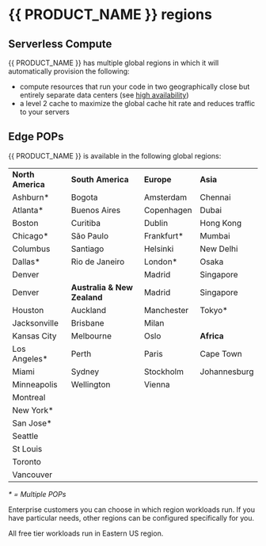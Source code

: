 # {{ PRODUCT_NAME }} regions

## Serverless Compute

{{ PRODUCT_NAME }} has multiple global regions in which it will automatically provision the following:

- compute resources that run your code in two geographically close but entirely separate data centers (see [high availability](overview#section_high_availability))
- a level 2 cache to maximize the global cache hit rate and reduces traffic to your servers

## Edge POPs

{{ PRODUCT_NAME }} is available in the following global regions:

|                   |                             |             |              |
| ----------------- | --------------------------- | ----------- | ------------ |
| **North America** | **South America**           | **Europe**  | **Asia**     |
| Ashburn\*         | Bogota                      | Amsterdam   | Chennai      |
| Atlanta\*         | Buenos Aires                | Copenhagen  | Dubai        |
| Boston            | Curitiba                    | Dublin      | Hong Kong    |
| Chicago\*         | São Paulo                   | Frankfurt\* | Mumbai       |
| Columbus          | Santiago                    | Helsinki    | New Delhi    |
| Dallas\*          | Rio de Janeiro              | London\*    | Osaka        |
| Denver            |                             | Madrid      | Singapore    |
| Denver            | **Australia & New Zealand** | Madrid      | Singapore    |
| Houston           | Auckland                    | Manchester  | Tokyo\*      |
| Jacksonville      | Brisbane                    | Milan       |              |
| Kansas City       | Melbourne                   | Oslo        | **Africa**   |
| Los Angeles\*     | Perth                       | Paris       | Cape Town    |
| Miami             | Sydney                      | Stockholm   | Johannesburg |
| Minneapolis       | Wellington                  | Vienna      |              |
| Montreal          |                             |             |              |
| New York\*        |                             |             |              |
| San Jose\*        |                             |             |              |
| Seattle           |                             |             |              |
| St Louis          |                             |             |              |
| Toronto           |                             |             |              |
| Vancouver         |                             |             |              |

_\* = Multiple POPs_

Enterprise customers you can choose in which region workloads run. If you have particular needs, other regions can be configured specifically for you.

All free tier workloads run in Eastern US region.
